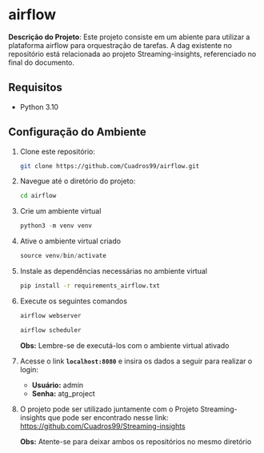 # **airflow**


**Descrição do Projeto**: Este projeto consiste em um abiente para utilizar a plataforma airflow para orquestração de tarefas. A dag existente no repositório está relacionada ao projeto Streaming-insights, referenciado no final do documento.

## Requisitos

- Python 3.10

## Configuração do Ambiente

1. Clone este repositório:
    
    ```bash
    git clone https://github.com/Cuadros99/airflow.git
    ```
    
2. Navegue até o diretório do projeto:
    
    ```bash
    cd airflow
    ```
    
3. Crie um ambiente virtual
    
    ```jsx
    python3 -m venv venv
    ```
    
4. Ative o ambiente virtual criado
    
    ```jsx
    source venv/bin/activate
    ```
    
5. Instale as dependências necessárias no ambiente virtual
    
    ```bash
    pip install -r requirements_airflow.txt
    ```
    
6. Execute os seguintes comandos

    ```bash
    airflow webserver
    ```

    ```bash
    airflow scheduler
    ```
    **Obs:** Lembre-se de executá-los com o ambiente virtual ativado

7. Acesse o link **`localhost:8080`** e insira os dados a seguir para realizar o login:
    - **Usuário:** admin
    - **Senha:** atg_project

8. O projeto pode ser utilizado juntamente com o Projeto Streaming-insights que pode ser encontrado nesse link: https://github.com/Cuadros99/Streaming-insights
    
    **Obs:** Atente-se para deixar ambos os repositórios no mesmo diretório
